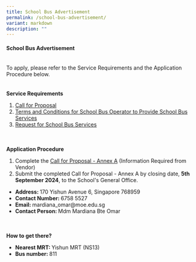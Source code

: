 ```yaml
---
title: School Bus Advertisement
permalink: /school-bus-advertisement/
variant: markdown
description: ""
---
```

<h4>School Bus Advertisement</h4>
<br>
To apply, please refer to the Service Requirements and the Application Procedure below.
<br><br><br>
<b>Service Requirements</b><br>
<ol>
	<li><a href="/files/1__Call_for_Proposals__For_Single_Bus_Service_.pdf" target="_blank" rel="noopener noreferrer">Call for Proposal</a></li>
	<li><a href="/files/3__T_C_for_School_Bus_Operator_to_Provide_School_Bus_Services__For_Single_Bus_Service_.pdf" target="_blank" rel="noopener noreferrer">Terms and Conditions for School Bus Operator to Provide School Bus Services</a></li>
	<li><a href="/files/4__Request_for_School_Bus_Service_and_T_C_Governing_the_Requests_for_Services___For_Single_Bus_Service_.pdf" target="_blank" rel="noopener noreferrer">Request for School Bus Services</a></li>
</ol>
<br><br>
<b>Application Procedure</b>
<br>
<ol>
	<li>Complete the <a href="/files/2__Information_from_Vendor__For_Single_Bus_Service_.pdf" target="_blank" rel="noopener noreferrer">Call for Proposal - Annex A</a> (Information Required from Vendor)</li>
	<li>Submit the completed Call for Proposal - Annex A by closing date, <b>5th September 2024</b>, to the School's General Office.</li>
</ol>
<ul>
	<li><b>Address: </b> 170 Yishun Avenue 6, Singapore 768959</li>
	<li><b>Contact Number: </b>6758 5527</li>
	<li><b>Email: </b>mardiana_omar@moe.edu.sg</li>
	<li><b>Contact Person: </b>Mdm Mardiana Bte Omar</li>
</ul>
<br><br>
<b>How to get there?</b>
<ul>
	<li><b>Nearest MRT: </b> Yishun MRT (NS13)</li>
	<li><b>Bus number: </b> 811</li>
</ul>
<br>
<br>